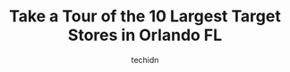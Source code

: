 ---
layout: ampstory
image: https://i0.wp.com/www.depkes.org/wp-content/uploads/2023/06/target-0-in-orlando-fl-1685965658.jpeg?resize=640,853
author: techidn
featured: false
description: Discover the impressive array of Target options in Orlando FL, where you can find 10 of the largest Target establishments in the area. From renowned classics to hidden gems, Orlando FL offer
title: Take a Tour of the 10 Largest Target Stores in Orlando FL
cover:
   title: Take a Tour of the 10 Largest Target Stores in Orlando FL
   subtitle: Rickpate
   background: https://www.depkes.org/wp-content/uploads/2023/06/target-0-in-orlando-fl-1685965658.jpeg

pages: 
 - layout: thirds
   top: <h1>#1 Target</h1>
   bottom: "<p>Large store with a wide variety of products. Extremely organized and clean. In the supermarket area, very well signposted. Several points for viewing and/or confirming th</p>"
   background: https://www.depkes.org/wp-content/uploads/2023/06/target-1-in-orlando-fl-1685965658.jpeg
   backgroundblur: true
 - layout: thirds
   top: <h1>#2 Target</h1>
   bottom: "<p>2155 Town Center Blvd, Orlando, FL 32837, United States</p>"
   background: https://www.depkes.org/wp-content/uploads/2023/06/target-2-in-orlando-fl-1685965659.jpeg
   cta:
      link: https://www.depkes.org/blog/take-a-tour-of-the-10-largest-target-stores-in-orlando-fl/
      text: Take a Tour of the 10 Largest Target Stores in Orlando FL
 - layout: thirds
   top: <h1>#3 Target</h1>
   bottom: "<p>325 N Alafaya Trail, Orlando, FL 32828, United States</p>"
   background: https://www.depkes.org/wp-content/uploads/2023/06/target-3-in-orlando-fl-1685965659.jpeg
   cta:
      link: https://www.depkes.org/blog/take-a-tour-of-the-10-largest-target-stores-in-orlando-fl/
      text: Take a Tour of the 10 Largest Target Stores in Orlando FL
 - layout: thirds
   top: <h1>#4 Target</h1>
   bottom: "<p>120 W Grant St, Orlando, FL 32806, United States</p>"
   background: https://images.unsplash.com/photo-1599422314077-f4dfdaa4cd09?ixlib=rb-4.0.3&ixid=MnwxMjA3fDB8MHxwaG90by1wYWdlfHx8fGVufDB8fHx8&auto=format&fit=crop&w=640&h=853&q=80
   cta:
      link: https://www.depkes.org/blog/take-a-tour-of-the-10-largest-target-stores-in-orlando-fl/
      text: Take a Tour of the 10 Largest Target Stores in Orlando FL
 - layout: thirds
   top: <h1>#5 Target</h1>
   bottom: "<p>718 Maguire Blvd, Orlando, FL 32803, United States</p>"
   background: https://images.unsplash.com/photo-1484589065579-248aad0d8b13?ixlib=rb-4.0.3&ixid=MnwxMjA3fDB8MHxwaG90by1wYWdlfHx8fGVufDB8fHx8&auto=format&fit=crop&w=640&h=853&q=80
   cta:
      link: https://www.depkes.org/blog/take-a-tour-of-the-10-largest-target-stores-in-orlando-fl/
      text: Take a Tour of the 10 Largest Target Stores in Orlando FL
 - layout: thirds
   top: <h1>#6 Target</h1>
   bottom: "<p>880 Sand Lake Rd, Orlando, FL 32809, United States</p>"
   background: https://images.unsplash.com/photo-1488554378835-f7acf46e6c98?ixlib=rb-4.0.3&ixid=MnwxMjA3fDB8MHxwaG90by1wYWdlfHx8fGVufDB8fHx8&auto=format&fit=crop&w=640&h=853&q=80
   cta:
      link: https://www.depkes.org/blog/take-a-tour-of-the-10-largest-target-stores-in-orlando-fl/
      text: Take a Tour of the 10 Largest Target Stores in Orlando FL
 - layout: thirds
   top: <h1>#7 Target</h1>
   bottom: "<p>11619 Daryl Carter Pkwy, Orlando, FL 32821, United States</p>"
   background: https://images.unsplash.com/photo-1604871000636-074fa5117945?ixlib=rb-4.0.3&ixid=MnwxMjA3fDB8MHxwaG90by1wYWdlfHx8fGVufDB8fHx8&auto=format&fit=crop&w=640&h=853&q=80
   cta:
      link: https://www.depkes.org/blog/take-a-tour-of-the-10-largest-target-stores-in-orlando-fl/
      text: Take a Tour of the 10 Largest Target Stores in Orlando FL
 - layout: thirds
   middle: Continue reading...
   background: https://images.unsplash.com/photo-1557672172-298e090bd0f1?ixlib=rb-4.0.3&ixid=MnwxMjA3fDB8MHxwaG90by1wYWdlfHx8fGVufDB8fHx8&auto=format&fit=crop&w=640&h=853&q=80
   cta:
      link: https://www.depkes.org/blog/take-a-tour-of-the-10-largest-target-stores-in-orlando-fl/
      text: Take a Tour of the 10 Largest Target Stores in Orlando FL
      
---